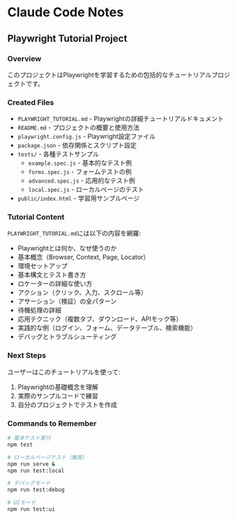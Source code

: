 # Claude Code Notes

## Playwright Tutorial Project

### Overview
このプロジェクトはPlaywrightを学習するための包括的なチュートリアルプロジェクトです。

### Created Files
- `PLAYWRIGHT_TUTORIAL.md` - Playwrightの詳細チュートリアルドキュメント
- `README.md` - プロジェクトの概要と使用方法
- `playwright.config.js` - Playwright設定ファイル
- `package.json` - 依存関係とスクリプト設定
- `tests/` - 各種テストサンプル
  - `example.spec.js` - 基本的なテスト例
  - `forms.spec.js` - フォームテストの例
  - `advanced.spec.js` - 応用的なテスト例
  - `local.spec.js` - ローカルページのテスト
- `public/index.html` - 学習用サンプルページ

### Tutorial Content
`PLAYWRIGHT_TUTORIAL.md`には以下の内容を網羅:
- Playwrightとは何か、なぜ使うのか
- 基本概念（Browser, Context, Page, Locator）
- 環境セットアップ
- 基本構文とテスト書き方
- ロケーターの詳細な使い方
- アクション（クリック、入力、スクロール等）
- アサーション（検証）の全パターン
- 待機処理の詳細
- 応用テクニック（複数タブ、ダウンロード、APIモック等）
- 実践的な例（ログイン、フォーム、データテーブル、検索機能）
- デバッグとトラブルシューティング

### Next Steps
ユーザーはこのチュートリアルを使って:
1. Playwrightの基礎概念を理解
2. 実際のサンプルコードで練習
3. 自分のプロジェクトでテストを作成

### Commands to Remember
```bash
# 基本テスト実行
npm test

# ローカルページテスト（推奨）
npm run serve &
npm run test:local

# デバッグモード
npm run test:debug

# UIモード
npm run test:ui
```
